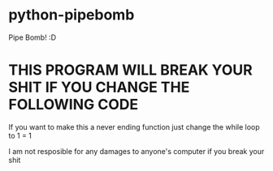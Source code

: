 # python-pipebomb
Pipe Bomb! :D

# THIS PROGRAM WILL BREAK YOUR SHIT IF YOU CHANGE THE FOLLOWING CODE

If you want to make this a never ending function just change the while loop to 1 = 1 

I am not resposible for any damages to anyone's computer if you break your shit


